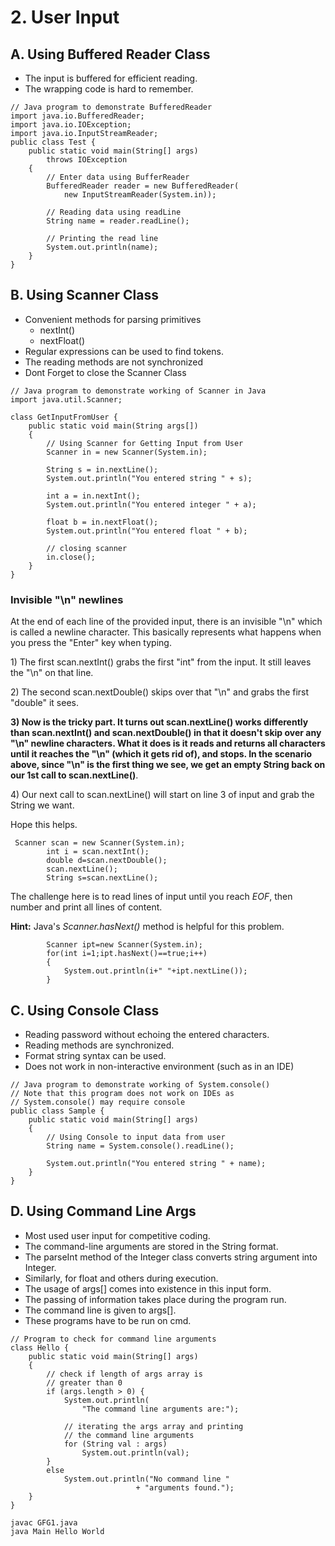 # 2. User Input

## A. Using Buffered Reader Class

* The input is buffered for efficient reading.
* The wrapping code is hard to remember.

```text
// Java program to demonstrate BufferedReader
import java.io.BufferedReader;
import java.io.IOException;
import java.io.InputStreamReader;
public class Test {
    public static void main(String[] args)
        throws IOException
    {
        // Enter data using BufferReader
        BufferedReader reader = new BufferedReader(
            new InputStreamReader(System.in));

        // Reading data using readLine
        String name = reader.readLine();

        // Printing the read line
        System.out.println(name);
    }
}
```

## B. Using Scanner Class

* Convenient methods for parsing primitives
  * nextInt\(\)
  * nextFloat\(\)
* Regular expressions can be used to find tokens.
* The reading methods are not synchronized
* Dont Forget to close the Scanner Class

```text
// Java program to demonstrate working of Scanner in Java
import java.util.Scanner;

class GetInputFromUser {
    public static void main(String args[])
    {
        // Using Scanner for Getting Input from User
        Scanner in = new Scanner(System.in);

        String s = in.nextLine();
        System.out.println("You entered string " + s);

        int a = in.nextInt();
        System.out.println("You entered integer " + a);

        float b = in.nextFloat();
        System.out.println("You entered float " + b);

        // closing scanner
        in.close();
    }
}
```

### Invisible "\n" newlines

At the end of each line of the provided input, there is an invisible "\n" which is called a newline character. This basically represents what happens when you press the "Enter" key when typing.

1\) The first scan.nextInt\(\) grabs the first "int" from the input. It still leaves the "\n" on that line.

2\) The second scan.nextDouble\(\) skips over that "\n" and grabs the first "double" it sees.

**3\) Now is the tricky part. It turns out scan.nextLine\(\) works differently than scan.nextInt\(\) and scan.nextDouble\(\) in that it doesn't skip over any "\n" newline characters. What it does is it reads and returns all characters until it reaches the "\n" \(which it gets rid of\), and stops. In the scenario above, since "\n" is the first thing we see, we get an empty String back on our 1st call to scan.nextLine\(\)**.

4\) Our next call to scan.nextLine\(\) will start on line 3 of input and grab the String we want.

Hope this helps.

```text
 Scanner scan = new Scanner(System.in);
        int i = scan.nextInt();
        double d=scan.nextDouble();
        scan.nextLine();
        String s=scan.nextLine();
```

The challenge here is to read lines of input until you reach _EOF_, then number and print all lines of content.

**Hint:** Java's _Scanner.hasNext\(\)_ method is helpful for this problem.

```text
        Scanner ipt=new Scanner(System.in);
        for(int i=1;ipt.hasNext()==true;i++)
        {
            System.out.println(i+" "+ipt.nextLine());
        }
```

## C. Using Console Class

* Reading password without echoing the entered characters.
* Reading methods are synchronized.
* Format string syntax can be used.
* Does not work in non-interactive environment \(such as in an IDE\)

```text
// Java program to demonstrate working of System.console()
// Note that this program does not work on IDEs as
// System.console() may require console
public class Sample {
    public static void main(String[] args)
    {
        // Using Console to input data from user
        String name = System.console().readLine();

        System.out.println("You entered string " + name);
    }
}
```

## D. Using Command Line Args

* Most used user input for competitive coding. 
* The command-line arguments are stored in the String format. 
* The parseInt method of the Integer class converts string argument into Integer.
* Similarly, for float and others during execution. 
* The usage of args\[\] comes into existence in this input form. 
* The passing of information takes place during the program run. 
* The command line is given to args\[\]. 
* These programs have to be run on cmd.

```text
// Program to check for command line arguments
class Hello {
    public static void main(String[] args)
    {
        // check if length of args array is
        // greater than 0
        if (args.length > 0) {
            System.out.println(
                "The command line arguments are:");

            // iterating the args array and printing
            // the command line arguments
            for (String val : args)
                System.out.println(val);
        }
        else
            System.out.println("No command line "
                            + "arguments found.");
    }
}
```

```text
javac GFG1.java
java Main Hello World
```


